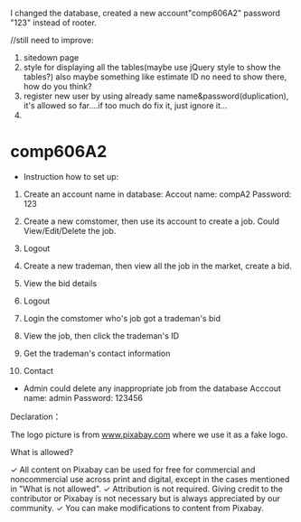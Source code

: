 

I changed the database, created a new account"comp606A2" password "123" instead of rooter.


//still need to improve:
1. sitedown page
2. style for displaying all the tables(maybe use jQuery style to show the tables?)
   also maybe something like estimate ID no need to show there, how do you think?
3. register new user by using already same name&password(duplication), it's allowed so far....if too much do fix it, just ignore it...
4.




# comp606A2

* Instruction how to set up:

1. Create an account name in database: 
    Accout name: compA2
    Password: 123
    
2. Create a new comstomer, then use its account to create a job. Could View/Edit/Delete the job.
3. Logout 
4. Create a new trademan, then view all the job in the market, create a bid.
5. View the bid details
5. Logout
6. Login the comstomer who's job got a trademan's bid
7. View the job, then click the trademan's ID
8. Get the trademan's contact information
9. Contact 


* Admin could delete any inappropriate job from the database
Acccout name: admin
Password: 123456




Declaration： 

The logo picture is from www.pixabay.com where we use it as a fake logo.

What is allowed?

✓	All content on Pixabay can be used for free for commercial and noncommercial use across print and digital, except in the cases mentioned in "What is not allowed".
✓	Attribution is not required. Giving credit to the contributor or Pixabay is not necessary but is always appreciated by our community.
✓	You can make modifications to content from Pixabay.
